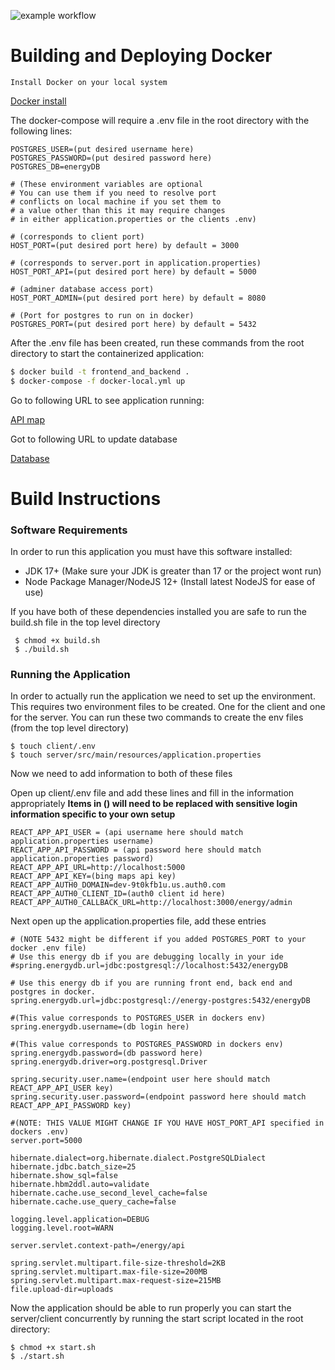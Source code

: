 ![example workflow](https://github.com/cs481-ekh/s22-energy/actions/workflows/github-actions.yml/badge.svg)

# Building and Deploying Docker 
    Install Docker on your local system
[Docker install](https://docs.docker.com/get-docker/)

<p>The docker-compose will require a .env file in the root directory with the following lines:</p>

```
POSTGRES_USER=(put desired username here)
POSTGRES_PASSWORD=(put desired password here)
POSTGRES_DB=energyDB

# (These environment variables are optional
# You can use them if you need to resolve port 
# conflicts on local machine if you set them to
# a value other than this it may require changes 
# in either application.properties or the clients .env)

# (corresponds to client port)
HOST_PORT=(put desired port here) by default = 3000

# (corresponds to server.port in application.properties)
HOST_PORT_API=(put desired port here) by default = 5000

# (adminer database access port)
HOST_PORT_ADMIN=(put desired port here) by default = 8080

# (Port for postgres to run on in docker)
POSTGRES_PORT=(put desired port here) by default = 5432
```
<p>After the .env file has been created, run these commands from the root directory to start the containerized application:</p>

```bash
$ docker build -t frontend_and_backend .
$ docker-compose -f docker-local.yml up
```

Go to following URL to see application running:
    
[API map](http://localhost:3000/energy)

Got to following URL to update database

[Database](http://locahost:8080/)

# Build Instructions
### Software Requirements
<p>
In order to run this application you must have this software installed:
</p>

- JDK 17+ (Make sure your JDK is greater than 17 or the project wont run)
- Node Package Manager/NodeJS 12+ (Install latest NodeJS for ease of use)

<p>
If you have both of these dependencies installed you are safe to run the build.sh file in the top level directory
</p>

```
 $ chmod +x build.sh 
 $ ./build.sh
 ```
### Running the Application

<p>In order to actually run the application we need to set up the environment. This requires two environment files to be created. One for the client and one for the server. You can run these two commands to create the env files (from the top level directory)
</p>

```
$ touch client/.env
$ touch server/src/main/resources/application.properties
```

Now we need to add information to both of these files

Open up client/.env file and add these lines and fill in the information appropriately
**Items in () will need to be replaced with sensitive login information
specific to your own setup**

```
REACT_APP_API_USER = (api username here should match application.properties username)
REACT_APP_API_PASSWORD = (api password here should match application.properties password)
REACT_APP_API_URL=http://localhost:5000
REACT_APP_API_KEY=(bing maps api key)
REACT_APP_AUTH0_DOMAIN=dev-9t0kfb1u.us.auth0.com
REACT_APP_AUTH0_CLIENT_ID=(auth0 client id here)
REACT_APP_AUTH0_CALLBACK_URL=http://localhost:3000/energy/admin
```

Next open up the application.properties file, add these entries

```
# (NOTE 5432 might be different if you added POSTGRES_PORT to your docker .env file)
# Use this energy db if you are debugging locally in your ide
#spring.energydb.url=jdbc:postgresql://localhost:5432/energyDB

# Use this energy db if you are running front end, back end and postgres in docker.
spring.energydb.url=jdbc:postgresql://energy-postgres:5432/energyDB

#(This value corresponds to POSTGRES_USER in dockers env)
spring.energydb.username=(db login here)

#(This value corresponds to POSTGRES_PASSWORD in dockers env)
spring.energydb.password=(db password here)
spring.energydb.driver=org.postgresql.Driver

spring.security.user.name=(endpoint user here should match REACT_APP_API_USER key)
spring.security.user.password=(endpoint password here should match REACT_APP_API_PASSWORD key)

#(NOTE: THIS VALUE MIGHT CHANGE IF YOU HAVE HOST_PORT_API specified in dockers .env)
server.port=5000

hibernate.dialect=org.hibernate.dialect.PostgreSQLDialect
hibernate.jdbc.batch_size=25
hibernate.show_sql=false
hibernate.hbm2ddl.auto=validate
hibernate.cache.use_second_level_cache=false
hibernate.cache.use_query_cache=false

logging.level.application=DEBUG
logging.level.root=WARN

server.servlet.context-path=/energy/api

spring.servlet.multipart.file-size-threshold=2KB
spring.servlet.multipart.max-file-size=200MB
spring.servlet.multipart.max-request-size=215MB
file.upload-dir=uploads
```

Now the application should be able to run properly you can start
the server/client concurrently by running the start script located in 
the root directory:

```
$ chmod +x start.sh
$ ./start.sh
```
